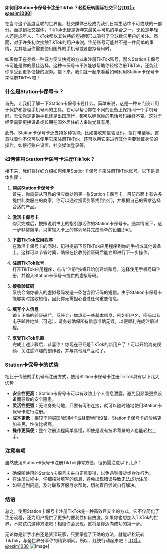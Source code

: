 **如何用Station卡保号卡注册TikTok？轻松玩转国际社交平台[[TG💪+ @esim1088](https://t.me/s/esim1088)]**

在当今这个高度互联的世界里，社交媒体已经成为我们日常生活中不可或缺的一部分。而提到社交媒体，TikTok无疑是近年来最炙手可热的平台之一。无论是年轻人还是成年人，TikTok都以其独特的短视频形式吸引了全球数亿用户的关注。然而，对于许多初次接触TikTok的用户来说，注册账号可能并不是一件简单的事情，尤其是当你需要使用国外的手机号或者虚拟号码时。

如果你正在寻找一种既方便又快捷的方式来注册TikTok账号，那么Station卡保号卡可能是你的最佳选择。这种卡保号卡不仅能够帮助你轻松注册TikTok，还能让你享受到更多便捷的服务。接下来，我们就一起来看看如何利用Station卡保号卡来注册TikTok吧！

### 什么是Station卡保号卡？

首先，让我们了解一下Station卡保号卡是什么。简单来说，这是一种专门设计用于保护和管理手机号码的工具。它可以帮助你在不同的设备上保持同一个手机号码，无论你是更换手机还是出国旅行，都可以确保你的电话号码始终不变。这对于经常需要更换设备或长期在国外居住的人来说尤其有用。

此外，Station卡保号卡还支持多种功能，比如接收短信验证码、拨打电话等。这意味着你不仅可以使用它来注册TikTok，还可以用它来进行其他需要验证身份的操作，如银行账户设置、社交媒体登录等。

### 如何使用Station卡保号卡注册TikTok？

接下来，我们将详细介绍如何使用Station卡保号卡来注册TikTok账号。以下是具体步骤：

1. **购买Station卡保号卡**  
   首先，你需要从可靠的供应商处购买一张Station卡保号卡。目前市面上有许多提供此类服务的商家，你可以通过搜索引擎找到它们，并根据自己的需求选择合适的产品。

2. **激活卡保号卡**  
   购买完成后，按照说明书上的指引激活你的Station卡保号卡。通常情况下，这一步非常简单，只需输入卡上的序列号并完成简单的设置即可。

3. **下载TikTok应用程序**  
   在激活卡保号卡的同时，记得提前下载TikTok应用程序到你的手机或其他设备上。这样可以节省时间，确保在接收到验证码后能立即进行下一步操作。

4. **注册TikTok账号**  
   打开TikTok应用程序，点击“注册”按钮开始创建新账号。选择使用手机号码注册，并输入Station卡保号卡提供的虚拟号码。

5. **接收验证码**  
   系统会向你输入的虚拟号码发送一条包含验证码的短信。由于Station卡保号卡能够实时接收短信，因此你无需担心错过任何重要信息。

6. **填写个人信息**  
   输入正确的验证码后，系统会让你填写一些基本信息，例如用户名、密码以及电子邮件地址（可选）。请务必确保所有信息准确无误，以便顺利完成注册过程。

7. **享受TikTok乐趣**  
   完成上述步骤后，恭喜你！你现在已经是TikTok的新用户了！可以开始浏览视频、关注感兴趣的创作者，并与其他用户互动了。

### Station卡保号卡的优势

相比于传统的手机号码注册方式，使用Station卡保号卡注册TikTok具有以下几大优势：

- **安全性更高**：Station卡保号卡可以有效防止个人信息泄露，避免因频繁更换设备而导致的安全隐患。
- **灵活性更强**：无论身处何地，只要有网络连接，就可以随时随地使用Station卡保号卡进行注册。
- **成本更低**：相较于购买国际SIM卡或租借WiFi设备，Station卡保号卡的价格更加亲民，性价比极高。
- **操作更简便**：整个注册流程简单易懂，即使是没有技术背景的人也能轻松上手。

### 注意事项

虽然使用Station卡保号卡注册TikTok非常方便，但仍需注意以下几点：

- 确保所使用的Station卡保号卡来自正规渠道，以免遇到假货或欺诈行为。
- 在注册过程中，仔细核对填写的信息，避免出现错误导致无法成功注册。
- 如果遇到问题，及时联系客服寻求帮助，切勿盲目尝试自行解决。

### 结语

总之，使用Station卡保号卡注册TikTok是一种高效且安全的方式。它不仅简化了注册流程，还为用户提供了更多的便利性和自由度。如果你也想加入TikTok的世界，不妨试试这种方法吧！相信你会发现，这将是你迈向成功的第一步。

无论你是新手小白还是资深玩家，只要掌握了正确的方法，就能轻松玩转TikTok，与全世界分享你的精彩瞬间。所以，赶快行动起来吧！[[TG💪+ @esim1088](https://t.me/s/esim1088) ![Image](https://i.postimg.cc/4NQfJmqS/Snipaste-2025-05-13-00-14-12.png)]